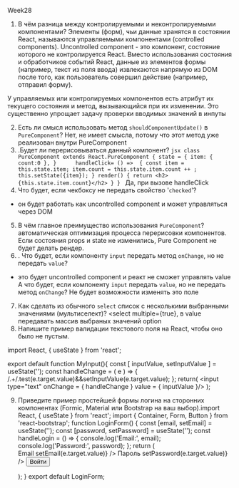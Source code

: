 Week28

1. В чём разница между контролируемыми и неконтролируемыми компонентами?
   Элементы (форм), чьи данные хранятся в состоянии React, называются управляемыми компонентами (controlled components). Uncontrolled component - это компонент, состояние которого не контролируется React. Вместо использования состояния и обработчиков событий React, данные из элементов формы (например, текст из поля ввода) извлекаются напрямую из DOM после того, как пользователь совершил действие (например, отправил форму).

У управляемых или контролируемых компонентов есть атрибут их текущего состояния и метод, вызывающийся при их изменении.
Это существенно упрощает задачу проверки вводимых значений в инпуты

2. Есть ли смысл использовать метод `shouldComponentUpdate()` в `PureComponent`?
   Нет, не имеет смысла, потому что этот метод уже реализован внутри PureComponent
3. .Будет ли перерисовываться данный компонент? `jsx
    class PureComponent extends React.PureComponent {
      state = {
        item: {
     count:0
     },
      }      handleClick= () =>  {
        const item = this.state.item;
        item.count = this.state.item.count ++ ;
        this.setState({item});
      }
      render() {
        return <h2>{this.state.item.count}</h2>
      }
    }
    `
   Да, при вызове handleClick
4. Что будет, если чекбоксу не передать свойство '`checked`'?

- он будет работать как uncontrolled component и может управляться через DOM

5.  В чём главное преимущество использования `PureComponent`?
    автоматическая оптимизация процесса перерисовки компонентов. Если состояния props и state не изменились, Pure Component не будет делать рендер.
6.  . Что будет, если компоненту `input` передать метод `onChange`, но не передать `value`?

- это будет uncontrolled component и реакт не сможет управлять value
  А что будет, если компоненту `input` передать `value`, но не передать метод `onChange`? Не будет возможности изменять это поле

7. Как сделать из обычного `select` список с несколькими выбранными значениями (мультиселект)?
   <select multiple={true}, в value передавать массив выбраных значений option
8. Напишите пример валидации текстового поля на React, чтобы оно было не пустым.

import React, { useState } from 'react';

export default function MyInput(){
const [ inputValue, setInputValue ] = useState(''); const handleChange = ( e ) => {
/.+/.test(e.target.value)&&setInputValue(e.target.value);
}; return(
<input type="text" onChange = { handleChange } value = { inputValue }/>
);

9. Приведите пример простейшей формы логина на сторонних компонентах (Formic, Material или Bootstrap на ваш выбор).import React, { useState } from 'react';
   import { Container, Form, Button } from 'react-bootstrap';
   function LoginForm() {
   const [email, setEmail] = useState('');
   const [password, setPassword] = useState('');
   const handleLogin = () => {
   console.log('Email:', email);
   console.log('Password:', password);
   };
   return (
   <Container className="mt-5">
   <Form>
   <Form.Group controlId="email">
   <Form.Label>Email</Form.Label>
   <Form.Control
   type="email"
   placeholder="Введите email"
   value={email}
   onChange={(e) => setEmail(e.target.value)}
   />
   </Form.Group>
   <Form.Group controlId="password">
   <Form.Label>Пароль</Form.Label>
   <Form.Control
   type="password"
   placeholder="Введите пароль"
   value={password}
   onChange={(e) => setPassword(e.target.value)}
   />
   </Form.Group>
   <Button variant="primary" onClick={handleLogin}>
   Войти
   </Button>
   </Form>
   </Container>
   );
   }
   export default LoginForm;
